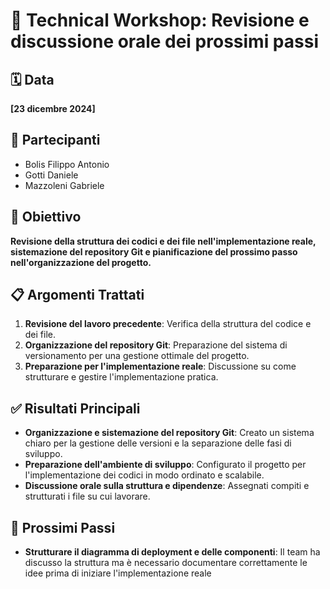 # 📄 **Technical Workshop: Revisione e discussione orale dei prossimi passi**

## 🗓️ Data
**[23 dicembre 2024]**

## 👥 Partecipanti
- Bolis Filippo Antonio
- Gotti Daniele
- Mazzoleni Gabriele

## 🎯 Obiettivo
**Revisione della struttura dei codici e dei file nell'implementazione reale, sistemazione del repository Git e pianificazione del prossimo passo nell'organizzazione del progetto.**

## 📋 Argomenti Trattati
1. **Revisione del lavoro precedente**: Verifica della struttura del codice e dei file.
2. **Organizzazione del repository Git**: Preparazione del sistema di versionamento per una gestione ottimale del progetto.
3. **Preparazione per l'implementazione reale**: Discussione su come strutturare e gestire l'implementazione pratica.

## ✅ Risultati Principali
- **Organizzazione e sistemazione del repository Git**: Creato un sistema chiaro per la gestione delle versioni e la separazione delle fasi di sviluppo.
- **Preparazione dell'ambiente di sviluppo**: Configurato il progetto per l'implementazione dei codici in modo ordinato e scalabile.
- **Discussione orale sulla struttura e dipendenze**: Assegnati compiti e strutturati i file su cui lavorare.

##  🔄 Prossimi Passi
- **Strutturare il diagramma di deployment e delle componenti**: Il team ha discusso la struttura ma è necessario documentare correttamente le idee prima di iniziare l'implementazione reale
